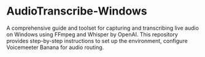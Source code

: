 # AudioTranscribe-Windows
A comprehensive guide and toolset for capturing and transcribing live audio on Windows using FFmpeg and Whisper by OpenAI. This repository provides step-by-step instructions to set up the environment, configure Voicemeeter Banana for audio routing.
